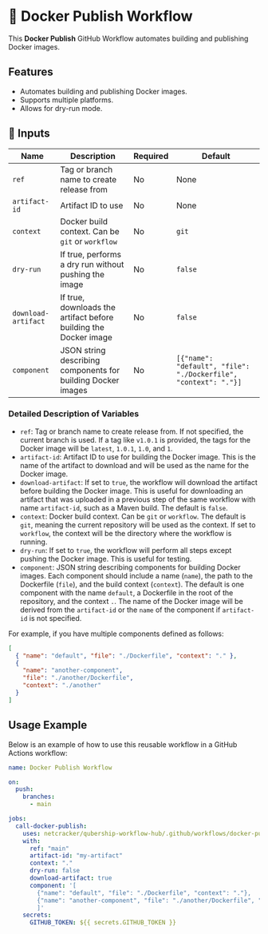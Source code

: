 # 🚀 Docker Publish Workflow

This **Docker Publish** GitHub Workflow automates building and publishing Docker images.

## Features

- Automates building and publishing Docker images.
- Supports multiple platforms.
- Allows for dry-run mode.

## 📌 Inputs

| Name                | Description                                                      | Required | Default                                                         |
| ------------------- | ---------------------------------------------------------------- | -------- | --------------------------------------------------------------- |
| `ref`               | Tag or branch name to create release from                        | No       | None                                                            |
| `artifact-id`       | Artifact ID to use                                               | No       | None                                                            |
| `context`           | Docker build context. Can be `git` or `workflow`                 | No       | `git`                                                           |
| `dry-run`           | If true, performs a dry run without pushing the image            | No       | `false`                                                         |
| `download-artifact` | If true, downloads the artifact before building the Docker image | No       | `false`                                                         |
| `component`         | JSON string describing components for building Docker images     | No       | `[{"name": "default", "file": "./Dockerfile", "context": "."}]` |

### Detailed Description of Variables

- `ref`: Tag or branch name to create release from. If not specified, the current branch is used. If a tag like `v1.0.1` is provided, the tags for the Docker image will be `latest`, `1.0.1`, `1.0`, and `1`.
- `artifact-id`: Artifact ID to use for building the Docker image. This is the name of the artifact to download and will be used as the name for the Docker image.
- `download-artifact`: If set to `true`, the workflow will download the artifact before building the Docker image. This is useful for downloading an artifact that was uploaded in a previous step of the same workflow with name `artifact-id`, such as a Maven build. The default is `false`.
- `context`: Docker build context. Can be `git` or `workflow`. The default is `git`, meaning the current repository will be used as the context. If set to `workflow`, the context will be the directory where the workflow is running.
- `dry-run`: If set to `true`, the workflow will perform all steps except pushing the Docker image. This is useful for testing.
- `component`: JSON string describing components for building Docker images. Each component should include a name (`name`), the path to the Dockerfile (`file`), and the build context (`context`). The default is one component with the name `default`, a Dockerfile in the root of the repository, and the context `.`. The name of the Docker image will be derived from the `artifact-id` or the `name` of the component if `artifact-id` is not specified.

For example, if you have multiple components defined as follows:

```json
[
  { "name": "default", "file": "./Dockerfile", "context": "." },
  {
    "name": "another-component",
    "file": "./another/Dockerfile",
    "context": "./another"
  }
]
```

## Usage Example

Below is an example of how to use this reusable workflow in a GitHub Actions workflow:

```yaml
name: Docker Publish Workflow

on:
  push:
    branches:
      - main

jobs:
  call-docker-publish:
    uses: netcracker/qubership-workflow-hub/.github/workflows/docker-publish.yml@main
    with:
      ref: "main"
      artifact-id: "my-artifact"
      context: "."
      dry-run: false
      download-artifact: true
      component: '[
        {"name": "default", "file": "./Dockerfile", "context": "."},
        {"name": "another-component", "file": "./another/Dockerfile", "context": "./another"}
        ]'
    secrets:
      GITHUB_TOKEN: ${{ secrets.GITHUB_TOKEN }}
```
